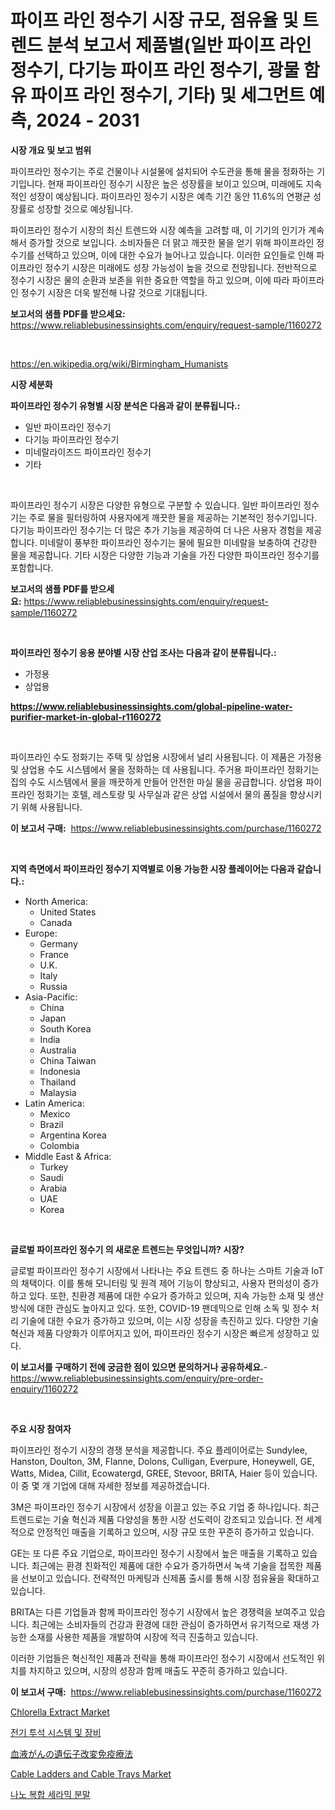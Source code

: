 <p><h1>파이프 라인 정수기 시장 규모, 점유율 및 트렌드 분석 보고서 제품별(일반 파이프 라인 정수기, 다기능 파이프 라인 정수기, 광물 함유 파이프 라인 정수기, 기타) 및 세그먼트 예측, 2024 - 2031</h1></p><p><strong>시장 개요 및 보고 범위</strong></p>
<p><p>파이프라인 정수기는 주로 건물이나 시설물에 설치되어 수도관을 통해 물을 정화하는 기기입니다. 현재 파이프라인 정수기 시장은 높은 성장률을 보이고 있으며, 미래에도 지속적인 성장이 예상됩니다. 파이프라인 정수기 시장은 예측 기간 동안 11.6%의 연평균 성장률로 성장할 것으로 예상됩니다.</p><p>파이프라인 정수기 시장의 최신 트렌드와 시장 예측을 고려할 때, 이 기기의 인기가 계속해서 증가할 것으로 보입니다. 소비자들은 더 맑고 깨끗한 물을 얻기 위해 파이프라인 정수기를 선택하고 있으며, 이에 대한 수요가 늘어나고 있습니다. 이러한 요인들로 인해 파이프라인 정수기 시장은 미래에도 성장 가능성이 높을 것으로 전망됩니다. 전반적으로 정수기 시장은 물의 순환과 보존을 위한 중요한 역할을 하고 있으며, 이에 따라 파이프라인 정수기 시장은 더욱 발전해 나갈 것으로 기대됩니다.</p></p>
<p><strong>보고서의 샘플 PDF를 받으세요:</strong> <a href="https://www.reliablebusinessinsights.com/enquiry/request-sample/1160272">https://www.reliablebusinessinsights.com/enquiry/request-sample/1160272</a></p>
<p>&nbsp;</p>
<p><a href="https://en.wikipedia.org/wiki/Birmingham_Humanists">https://en.wikipedia.org/wiki/Birmingham_Humanists</a></p>
<p><strong>시장 세분화</strong></p>
<p><strong>파이프라인 정수기 유형별 시장 분석은 다음과 같이 분류됩니다.:</strong></p>
<p><ul><li>일반 파이프라인 정수기</li><li>다기능 파이프라인 정수기</li><li>미네랄라이즈드 파이프라인 정수기</li><li>기타</li></ul></p>
<p>&nbsp;</p>
<p><p>파이프라인 정수기 시장은 다양한 유형으로 구분할 수 있습니다. 일반 파이프라인 정수기는 주로 물을 필터링하여 사용자에게 깨끗한 물을 제공하는 기본적인 정수기입니다. 다기능 파이프라인 정수기는 더 많은 추가 기능을 제공하여 더 나은 사용자 경험을 제공합니다. 미네랄이 풍부한 파이프라인 정수기는 물에 필요한 미네랄을 보충하여 건강한 물을 제공합니다. 기타 시장은 다양한 기능과 기술을 가진 다양한 파이프라인 정수기를 포함합니다.</p></p>
<p><strong>보고서의 샘플 PDF를 받으세요:</strong>&nbsp;<a href="https://www.reliablebusinessinsights.com/enquiry/request-sample/1160272">https://www.reliablebusinessinsights.com/enquiry/request-sample/1160272</a></p>
<p>&nbsp;</p>
<p><strong> 파이프라인 정수기 응용 분야별 시장 산업 조사는 다음과 같이 분류됩니다.:</strong></p>
<p><ul><li>가정용</li><li>상업용</li></ul></p>
<p><strong><a href="https://www.reliablebusinessinsights.com/global-pipeline-water-purifier-market-in-global-r1160272">https://www.reliablebusinessinsights.com/global-pipeline-water-purifier-market-in-global-r1160272</a></strong></p>
<p>&nbsp;</p>
<p><p>파이프라인 수도 정화기는 주택 및 상업용 시장에서 널리 사용됩니다. 이 제품은 가정용 및 상업용 수도 시스템에서 물을 정화하는 데 사용됩니다. 주거용 파이프라인 정화기는 집의 수도 시스템에서 물을 깨끗하게 만들어 안전한 마실 물을 공급합니다. 상업용 파이프라인 정화기는 호텔, 레스토랑 및 사무실과 같은 상업 시설에서 물의 품질을 향상시키기 위해 사용됩니다.</p></p>
<p><strong>이 보고서 구매:</strong>&nbsp; <a href="https://www.reliablebusinessinsights.com/purchase/1160272">https://www.reliablebusinessinsights.com/purchase/1160272</a></p>
<p>&nbsp;</p>
<p><strong>지역 측면에서 파이프라인 정수기 지역별로 이용 가능한 시장 플레이어는 다음과 같습니다.:</strong></p>
<p><ul>
    <li>
        North America:
        <ul>
            <li>United States</li>
            <li>Canada</li>
        </ul>
    </li>
    <li>
        Europe:
        <ul>
            <li>Germany</li>
            <li>France</li>
            <li>U.K.</li>
            <li>Italy</li>
            <li>Russia</li>
        </ul>
    </li>
    <li>
        Asia-Pacific:
        <ul>
            <li>China</li>
            <li>Japan</li>
            <li>South Korea</li>
            <li>India</li>
            <li>Australia</li>
            <li>China Taiwan</li>
            <li>Indonesia</li>
            <li>Thailand</li>
            <li>Malaysia</li>
        </ul>
    </li>
    <li>
        Latin America:
        <ul>
            <li>Mexico</li>
            <li>Brazil</li>
            <li>Argentina Korea</li>
            <li>Colombia</li>
        </ul>
    </li>
    <li>
        Middle East & Africa:
        <ul>
            <li>Turkey</li>
            <li>Saudi</li>
            <li>Arabia</li>
            <li>UAE</li>
            <li>Korea</li>
        </ul>
    </li>
    </ul></p>
<p>&nbsp;</p>
<p><strong>글로벌 파이프라인 정수기 의 새로운 트렌드는 무엇입니까? 시장?</strong></p>
<p><p>글로벌 파이프라인 정수기 시장에서 나타나는 주요 트렌드 중 하나는 스마트 기술과 IoT의 채택이다. 이를 통해 모니터링 및 원격 제어 기능이 향상되고, 사용자 편의성이 증가하고 있다. 또한, 친환경 제품에 대한 수요가 증가하고 있으며, 지속 가능한 소재 및 생산 방식에 대한 관심도 높아지고 있다. 또한, COVID-19 팬데믹으로 인해 소독 및 정수 처리 기술에 대한 수요가 증가하고 있으며, 이는 시장 성장을 촉진하고 있다. 다양한 기술 혁신과 제품 다양화가 이루어지고 있어, 파이프라인 정수기 시장은 빠르게 성장하고 있다.</p></p>
<p><strong>이 보고서를 구매하기 전에 궁금한 점이 있으면 문의하거나 공유하세요.</strong>- <a href="https://www.reliablebusinessinsights.com/enquiry/pre-order-enquiry/1160272">https://www.reliablebusinessinsights.com/enquiry/pre-order-enquiry/1160272</a></p>
<p>&nbsp;</p>
<p><strong>주요 시장 참여자</strong></p>
<p><p>파이프라인 정수기 시장의 경쟁 분석을 제공합니다. 주요 플레이어로는 Sundylee, Hanston, Doulton, 3M, Flanne, Dolons, Culligan, Everpure, Honeywell, GE, Watts, Midea, Cillit, Ecowatergd, GREE, Stevoor, BRITA, Haier 등이 있습니다. 이 중 몇 개 기업에 대해 자세한 정보를 제공하겠습니다.</p><p>3M은 파이프라인 정수기 시장에서 성장을 이끌고 있는 주요 기업 중 하나입니다. 최근 트렌드로는 기술 혁신과 제품 다양성을 통한 시장 선도력이 강조되고 있습니다. 전 세계적으로 안정적인 매출을 기록하고 있으며, 시장 규모 또한 꾸준히 증가하고 있습니다.</p><p>GE는 또 다른 주요 기업으로, 파이프라인 정수기 시장에서 높은 매출을 기록하고 있습니다. 최근에는 환경 친화적인 제품에 대한 수요가 증가하면서 녹색 기술을 접목한 제품을 선보이고 있습니다. 전략적인 마케팅과 신제품 출시를 통해 시장 점유율을 확대하고 있습니다.</p><p>BRITA는 다른 기업들과 함께 파이프라인 정수기 시장에서 높은 경쟁력을 보여주고 있습니다. 최근에는 소비자들의 건강과 환경에 대한 관심이 증가하면서 유기적으로 재생 가능한 소재를 사용한 제품을 개발하여 시장에 적극 진출하고 있습니다.</p><p>이러한 기업들은 혁신적인 제품과 전략을 통해 파이프라인 정수기 시장에서 선도적인 위치를 차지하고 있으며, 시장의 성장과 함께 매출도 꾸준히 증가하고 있습니다.</p></p>
<p><strong>이 보고서 구매:</strong>&nbsp;&nbsp;<a href="https://www.reliablebusinessinsights.com/purchase/1160272">https://www.reliablebusinessinsights.com/purchase/1160272</a></p>
<p><p><a href="https://github.com/pizolina/Market-Research-Report-List-5/blob/main/chlorella-extract-market.md">Chlorella Extract Market</a></p><p><a href="https://medium.com/@fly879567/%EC%A0%84%EA%B8%B0-%EC%9D%B4%EC%98%A8-%EB%B6%84%EB%A6%AC-%EA%B8%B0%EA%B3%84-%EB%B0%8F-%EC%9E%A5%EB%B9%84-%EC%8B%9C%EC%9E%A5-%EC%A0%84%EB%A7%9D-%EC%99%84%EC%A0%84%ED%95%9C-%EC%82%B0%EC%97%85-%EB%B6%84%EC%84%9D-2024%EB%85%84%EB%B6%80%ED%84%B0-2031%EB%85%84%EA%B9%8C%EC%A7%80-e48b6cad2117">전기 투석 시스템 및 장비</a></p><p><a href="https://medium.com/@queenlitle19361/%E8%A1%80%E6%B6%B2%E7%99%8C%E3%81%AE%E3%81%9F%E3%82%81%E3%81%AE%E9%81%BA%E4%BC%9D%E5%AD%90%E4%BF%AE%E6%AD%A3%E5%85%8D%E7%96%AB%E7%99%82%E6%B3%95%E3%81%AE%E3%83%9E%E3%83%BC%E3%82%B1%E3%83%83%E3%83%88%E3%83%A1%E3%83%88%E3%83%AA%E3%82%AF%E3%82%B9-%E5%B8%82%E5%A0%B4%E3%82%B7%E3%82%A7%E3%82%A2-%E3%83%88%E3%83%AC%E3%83%B3%E3%83%89-%E3%81%8A%E3%82%88%E3%81%B3%E6%88%90%E9%95%B7%E3%83%91%E3%82%BF%E3%83%BC%E3%83%B3%E3%81%AE%E8%A7%A3%E8%AA%AD-c2ee28c51df3">血液がんの遺伝子改変免疫療法</a></p><p><a href="https://issuu.com/reportprime-2/docs/cable-ladders-and-cable-trays-market-size-2030.ppt">Cable Ladders and Cable Trays Market</a></p><p><a href="https://github.com/sougarounis/Market-Research-Report-List-4/blob/main/8315062134055.md">나노 복합 세라믹 분말</a></p></p>